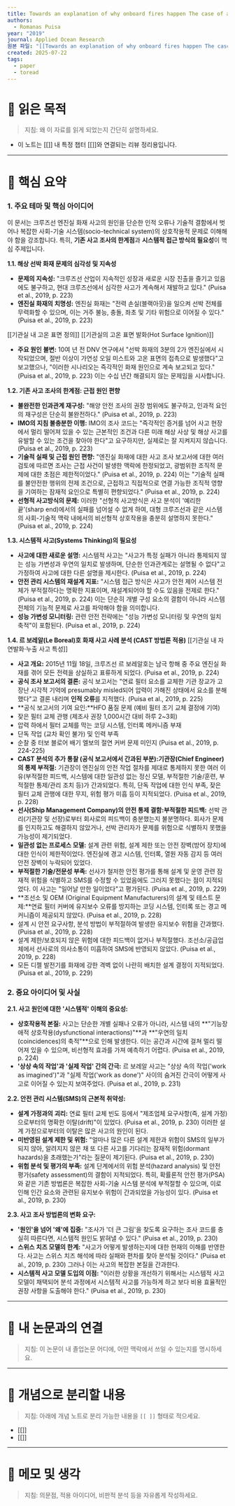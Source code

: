```yaml
---
title: Towards an explanation of why onboard fires happen The case of an engine room fire on the cruise ship “Le Boreal”
authors:
  - Romanas Puisa
year: "2019"
journal: Applied Ocean Research
원본 파일: "[[Towards an explanation of why onboard fires happen The case of an engine room fire on the cruise ship “Le Boreal”.pdf]]"
created: 2025-07-22
tags:
  - paper
  - toread
---
```

# 🎯 읽은 목적  
> 지침: 왜 이 자료를 읽게 되었는지 간단히 설명하세요.

- 이 노트는 [[]] 내 특정 챕터 [[]]와 연결되는 리뷰 정리용입니다.  
---

# 🧩 핵심 요약  

### 1. 주요 테마 및 핵심 아이디어

이 문서는 크루즈선 엔진실 화재 사고의 원인을 단순한 인적 오류나 기술적 결함에서 벗어나 복잡한 사회-기술 시스템(socio-technical system)의 상호작용적 문제로 이해해야 함을 강조합니다. 특히, **기존 사고 조사의 한계점**과 **시스템적 접근 방식의 필요성**이 핵심 주제입니다.

**1.1. 해상 선박 화재 문제의 심각성 및 지속성**

- **문제의 지속성:** "크루즈선 산업이 지속적인 성장과 새로운 시장 진출을 즐기고 있음에도 불구하고, 현대 크루즈선에서 심각한 사고가 계속해서 재발하고 있다." (Puisa et al., 2019, p. 223)
- **엔진실 화재의 치명성:** 엔진실 화재는 "전력 손실(블랙아웃)을 일으켜 선박 전체를 무력화할 수 있으며, 이는 거주 불능, 충돌, 좌초 및 기타 위험으로 이어질 수 있다." (Puisa et al., 2019, p. 223)

[[기관실 내 고온 표면 정의]] [[기관실의 고온 표면 발화(Hot Surface Ignition)]]
- **주요 원인 불변:** 10여 년 전 DNV 연구에서 "선박 화재의 3분의 2가 엔진실에서 시작되었으며, 절반 이상이 가연성 오일 미스트와 고온 표면의 접촉으로 발생했다"고 보고했으나, "이러한 시나리오는 즉각적인 화재 원인으로 계속 보고되고 있다." (Puisa et al., 2019, p. 223) 이는 수십 년간 해결되지 않는 문제임을 시사합니다.

**1.2. 기존 사고 조사의 한계점: 근접 원인 편향**

- **불완전한 인과관계 재구성:** "해양 안전 조사의 권장 범위에도 불구하고, 인과적 요인의 재구성은 단순히 불완전하다." (Puisa et al., 2019, p. 223)
- **IMO의 지침 불충분한 이행:** IMO의 조사 코드는 "즉각적인 증거를 넘어 사고 현장에서 멀리 떨어져 있을 수 있는 근본적인 조건과 다른 미래 해상 사상 및 해상 사고를 유발할 수 있는 조건을 찾아야 한다"고 요구하지만, 실제로는 잘 지켜지지 않습니다. (Puisa et al., 2019, p. 223)
- **기술적 실패 및 근접 원인 편향:** "엔진실 화재에 대한 사고 조사 보고서에 대한 여러 검토에 따르면 조사는 근접 사건이 발생한 맥락에 한정되었고, 광범위한 조직적 문제에 대한 초점은 제한적이었다." (Puisa et al., 2019, p. 224) 이는 "기술적 실패를 불안전한 행위의 전제 조건으로, 근접하고 직접적으로 연결 가능한 조직적 영향을 기여하는 잠재적 요인으로 특별히 편향되었다." (Puisa et al., 2019, p. 224)
- **선형적 사고방식의 문제:** 이러한 "선형적 사고방식은 사고 분석이 '예리한 끝'(sharp end)에서의 실패를 넘어설 수 없게 하여, 대형 크루즈선과 같은 시스템의 사회-기술적 맥락 내에서의 비선형적 상호작용을 충분히 설명하지 못한다." (Puisa et al., 2019, p. 224)

**1.3. 시스템적 사고(Systems Thinking)의 필요성**

- **사고에 대한 새로운 설명:** 시스템적 사고는 "사고가 특정 실패가 아니라 통제되지 않는 성능 가변성과 우연의 일치로 발생하며, 단순한 인과관계로는 설명될 수 없다"고 가정하여 사고에 대한 다른 설명을 제시한다. (Puisa et al., 2019, p. 224)
- **안전 관리 시스템의 재설계 지표:** "시스템 접근 방식은 사고가 안전 제어 시스템 전체가 부적절하다는 명확한 지표이며, 재설계되어야 할 수도 있음을 전제로 한다." (Puisa et al., 2019, p. 224) 이는 단순히 개별 구성 요소의 결함이 아니라 시스템 전체의 기능적 문제로 사고를 파악해야 함을 의미합니다.
- **성능 가변성 모니터링:** 관련 안전 전략에는 "성능 가변성 모니터링 및 우연의 일치 축적"이 포함된다. (Puisa et al., 2019, p. 224)

**1.4. 르 보레알(Le Boreal)호 화재 사고 사례 분석 (CAST 방법론 적용)**
[[기관실 내 자연발화·누출 사고 특성]]
- **사고 개요:** 2015년 11월 18일, 크루즈선 르 보레알호는 남극 항해 중 주요 엔진실 화재를 겪어 모든 전력을 상실하고 표류하게 되었다. (Puisa et al., 2019, p. 224)
- **공식 조사 보고서의 결론:** 공식 보고서는 "연료 필터 요소를 교체한 기관 장교가 고장난 시각적 기억에 presumably misled되어 압력이 가해진 상태에서 요소를 분해했다"고 결론 내리며 **인적 오류**를 지적했다. (Puisa et al., 2019, p. 225)
- **공식 보고서의 기여 요인:**HFO 품질 문제 (예비 필터 조기 교체 결정에 기여)
- 잦은 필터 교체 관행 (제조사 권장 1,000시간 대비 하루 2~3회)
- 압력 하에서 필터 교체를 막는 코딩 시스템, 인터록 메커니즘 부재
- 단독 작업 (교차 확인 불가) 및 인력 부족
- 순찰 중 터보 블로어 배기 엘보의 절연 커버 문제 미인지 (Puisa et al., 2019, p. 224-225)
- **CAST 분석의 추가 통찰 (공식 보고서에서 간과된 부분):기관장(Chief Engineer)의 통제 부적절:** 기관장이 엔진실의 안전 작업 절차를 제대로 통제하지 못한 여러 이유(부적절한 피드백, 시스템에 대한 일관성 없는 정신 모델, 부적절한 기술/훈련, 부적절한 통제/관리 조치 등)가 간과되었다. 특히, 단독 작업에 대한 인식 부족, 잦은 필터 교체 관행에 대한 무지, 위험 평가 미흡 등이 지적되었다. (Puisa et al., 2019, p. 228)
- **선사(Ship Management Company)의 안전 통제 결함:부적절한 피드백:** 선박 관리(기관장 및 선장)로부터 회사로의 피드백이 충분했는지 불분명하다. 회사가 문제를 인지하고도 해결하지 않았거나, 선박 관리자가 문제를 위험으로 식별하지 못했을 가능성이 제기되었다.
- **일관성 없는 프로세스 모델:** 설계 관련 위험, 설계 제한 또는 안전 장벽(방어 장치)에 대한 인식이 제한적이었다. 엔진실에 경고 시스템, 인터록, 열원 자동 감지 등 여러 안전 장벽이 누락되어 있었다.
- **부적절한 기술/전문성 부족:** 선사가 철저한 안전 평가를 통해 설계 및 운영 관련 잠재적 위험을 식별하고 SMS를 수정할 수 있었음에도 그러지 못했다는 점이 지적되었다. 이 사고는 "일어날 만한 일이었다"고 평가된다. (Puisa et al., 2019, p. 229)
- **조선소 및 OEM (Original Equipment Manufacturers)의 설계 및 테스트 문제:**연료 필터 커버에 유지보수 오류를 방지하는 코딩 시스템, 인터록 또는 경고 메커니즘이 제공되지 않았다. (Puisa et al., 2019, p. 228)
- 설계 시 안전 요구사항, 분석 방법이 부적절하여 발생한 유지보수 위험을 간과했다. (Puisa et al., 2019, p. 228)
- 설계 제한/보호되지 않은 위험에 대한 피드백이 없거나 부적절했다. 조선소/공급업체에서 선사로의 의사소통이 미흡하여 SMS에 반영되지 않았다. (Puisa et al., 2019, p. 228)
- 모든 디젤 발전기를 화재에 강한 격벽 없이 나란히 배치한 설계 결정이 지적되었다. (Puisa et al., 2019, p. 229)

### 2. 중요 아이디어 및 사실

**2.1. 사고 원인에 대한 '시스템적' 이해의 중요성:**

- **상호작용적 본질:** 사고는 단순한 개별 실패나 오류가 아니라, 시스템 내의 **"기능장애적 상호작용(dysfunctional interactions)"**과 **"우연의 일치(coincidences)의 축적"**으로 인해 발생한다. 이는 공간과 시간에 걸쳐 멀리 떨어져 있을 수 있으며, 비선형적 효과를 가져 예측하기 어렵다. (Puisa et al., 2019, p. 224)
- **'상상 속의 작업'과 '실제 작업' 간의 간극:** 르 보레알 사고는 "상상 속의 작업('work as imagined')"과 "실제 작업('work as done')" 사이의 숨겨진 간극이 어떻게 사고로 이어질 수 있는지 보여주었다. (Puisa et al., 2019, p. 231)

**2.2. 안전 관리 시스템(SMS)의 근본적 취약성:**

- **설계 가정과의 괴리:** 연료 필터 교체 빈도 등에서 "제조업체 요구사항(즉, 설계 가정)으로부터의 명확한 이탈(drift)"이 있었다. (Puisa et al., 2019, p. 230) 이러한 설계 가정으로부터의 이탈은 많은 사고의 원인이 된다.
- **미반영된 설계 제한 및 위험:** "얼마나 많은 다른 설계 제한과 위험이 SMS의 일부가 되지 않아, 알려지지 않은 채 또 다른 사고를 기다리는 잠재적 위험(dormant hazards)을 초래했는가"라는 질문이 제기된다. (Puisa et al., 2019, p. 230)
- **위험 분석 및 평가의 부족:** 설계 단계에서의 위험 분석(hazard analysis) 및 안전 평가(safety assessment)의 결함이 지적되었다. 특히, 확률론적 안전 평가(PSA)와 같은 기존 방법론은 복잡한 사회-기술 시스템 분석에 부적절할 수 있으며, 이로 인해 인간 요소와 관련된 유지보수 위험이 간과되었을 가능성이 있다. (Puisa et al., 2019, p. 230)

**2.3. 사고 조사 방법론의 변화 요구:**

- **'원인'을 넘어 '왜'에 집중:** "조사가 '더 큰 그림'을 찾도록 요구하는 조사 코드를 충실히 따른다면, 시스템적 원인도 밝혀낼 수 있다." (Puisa et al., 2019, p. 230)
- **스위스 치즈 모델의 한계:** "사고가 어떻게 발생하는지에 대한 현재의 이해를 반영한다. 사고는 스위스 치즈 해석에 따라 실패와 편차를 찾아 분석될 것이다." (Puisa et al., 2019, p. 230) 그러나 이는 사고의 복잡한 본질을 간과한다.
- **시스템적 사고 모델 도입의 이점:** "이러한 상황을 개선하기 위해서는 시스템적 사고 모델이 채택되어 분석 과정에서 시스템적 사고를 가능하게 하고 보다 비용 효율적인 권장 사항을 도출해야 한다." (Puisa et al., 2019, p. 230)






---

# 🧠 내 논문과의 연결  
> 지침: 이 논문이 내 졸업논문 어디에, 어떤 맥락에서 쓰일 수 있는지를 명시하세요.

---

# 🧩 개념으로 분리할 내용  
> 지침: 아래에 개념 노트로 분리 가능한 내용을 `[[ ]]` 형태로 적으세요.

- [[]]
- [[]]

---

# 💬 메모 및 생각  
> 지침: 의문점, 적용 아이디어, 비판적 분석 등을 자유롭게 작성하세요.
